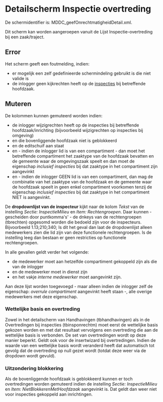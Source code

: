 # Detailscherm Inspectie overtreding

De schermidentifier is: MDDC_geefOnrechtmatigheidDetail.xml.

Dit scherm kan worden aangeroepen vanuit de Lijst Inspectie-overtreding bij een zaak/traject.

## Error

Het scherm geeft een foutmelding, indien:

- er mogelijk een zelf gedefinieerde schermindeling gebruikt is die niet valide is
- de inlogger geen kijkrechten heeft op de [inspecties](/docs/probleemoplossing/module_overstijgende_schermen/inspecties/lijst_inspectiebezoeken.md) bij betreffende hoofdzaak.

## Muteren

De kolommen kunnen gemuteerd worden indien:

- de inlogger wijzigrechten heeft op de inspecties bij betreffende hoofdzaak/inrichting (bijvoorbeeld wijzigrechten op inspecties bij omgeving)
- en die bovenliggende hoofdzaak niet is geblokkeerd
- en de editschuif aan staat
- en - indien de inlogger lid is van een compartiment - dan moet het betreffende compartiment het zaaktype van de hoofdzaak bevatten en de gemeente waar de omgevingszaak speelt en dan moet de eigenschap _inclusief inspecties_ bij dat zaaktype in het compartiment zijn aangevinkt
- en - indien de inlogger GEEN lid is van een compartiment, dan mag de combinatie van het zaaktype van de hoofdzaak en de gemeente waar de hoofdzaak speelt in geen enkel compartiment voorkomen tenzij de eigenschap _inclusief inspecties_ bij dat zaaktype in het compartiment NIET is aangevinkt.

De **dropdownlijst van de inspecteur** kijkt naar de kolom _Tekst_ van de instelling _Sectie: InspectieMilieu_ en _Item: Rechtengroepen_. Daar kunnen - gescheiden door puntkomma's' - de dnkeys van de rechtengroepen (tbrechten) opgesomd worden die bedoeld zijn voor de inspecteurs. Bijvoorbeeld 1.13;210;340;
Is dit het geval dan laat de dropdownlijst alleen medewerkers zien die lid zijn van deze functionele rechtengroepen. Is de instelling leeg dan bestaan er geen restricties op functionele rechtengroepen.

In alle gevallen geldt verder het volgende:

- de medewerker moet aan hetzelfde compartiment gekoppeld zijn als die van de inlogger
- en de medewerker moet in dienst zijn
- en het vakje _interne medewerker_ moet aangevinkt zijn.

Aan deze lijst worden toegevoegd - maar alleen indien de inlogger zelf de eigenschap: _overrule compartiment_ aangevinkt heeft staan -, alle overige medewerkers met deze eigenschap.

### Wettelijke basis en overtreding

Zowel in het detailscherm van Handhavingen (tbhandhavingen) als in de Overtredingen bij inspecties (tbinsponrechtm) moet eerst de wettelijke basis gekozen worden en met dat resultaat vervolgens een overtreding die aan de wettelijke basis is verbonden. De set van overtredingen wordt op deze manier beperkt. Geldt ook voor de insertwizard bij overtredingen. Indien de waarde van een wettelijke basis wordt veranderd heeft dat automatisch tot gevolg dat de overtreding op null gezet wordt (totdat deze weer via de dropdown wordt gevuld).

### Uitzondering blokkering

Als de bovenliggende hoofdzaak is geblokkeerd kunnen er toch overtredingen worden gemuteerd indien de instelling _Sectie: InspectieMilieu_ en _Item: NietBlokkerenMetHoofdzaak_ aangevinkt is. Dat geldt dan weer niet voor inspecties gekoppeld aan inrichtingen.
